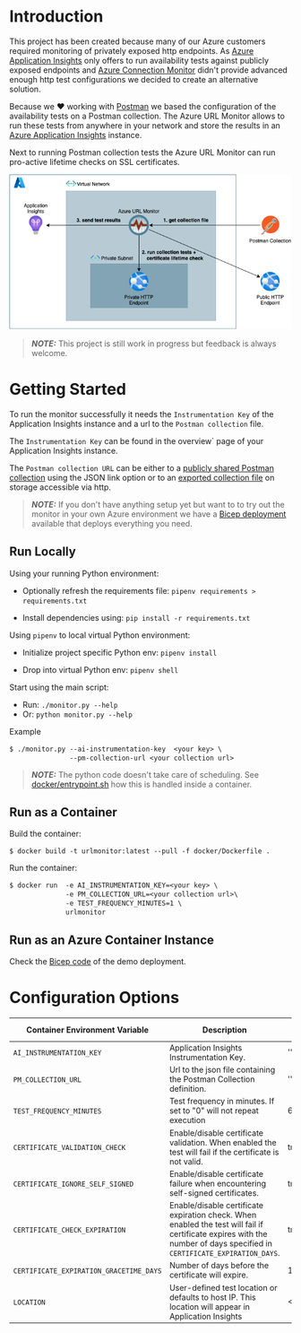 # Introduction

This project has been created because many of our Azure customers required monitoring of privately exposed http endpoints. As [Azure Application Insights](https://docs.microsoft.com/en-us/azure/azure-monitor/app/app-insights-overview) only offers to run availability tests against publicly exposed endpoints and [Azure Connection Monitor](https://docs.microsoft.com/en-us/azure/network-watcher/connection-monitor-overview) didn't provide advanced enough http test configurations we decided to create an alternative solution. 

Because we :heart: working with [Postman](https://www.postman.com) we based the configuration of the availability tests on a Postman collection. The Azure URL Monitor allows to run these tests from anywhere in your network and store the results in an [Azure Application Insights](https://docs.microsoft.com/en-us/azure/azure-monitor/app/app-insights-overview) instance.

Next to running Postman collection tests the Azure URL Monitor can run pro-active lifetime checks on SSL certificates. 

![concept](docs/images/azure-url-monitor-concept.drawio.png)

> **_NOTE:_**  This project is still work in progress but feedback is always welcome.


# Getting Started

To run the monitor successfully it needs the `Instrumentation Key` of the Application Insights instance and a url to the `Postman collection` file.

The `Instrumentation Key` can be found in the overview` page of your Application Insights instance.

The `Postman collection URL` can be either to a [publicly shared Postman collection](https://learning.postman.com/docs/collaborating-in-postman/sharing/) using the JSON link option or to an [exported collection file](https://learning.postman.com/docs/getting-started/importing-and-exporting-data/#exporting-collections) on storage accessible via http.  

> **_NOTE:_**   If you don't have anything setup yet but want to to try out the monitor in your own Azure environment we have a [Bicep deployment](bicep/readme.md) available that deploys everything you need.

## Run Locally

Using your running Python environment:

- Optionally refresh the requirements file: `pipenv requirements > requirements.txt`

- Install dependencies using: `pip install -r requirements.txt`

Using `pipenv` to local virtual Python environment:

- Initialize project specific Python env: `pipenv install`

- Drop into virtual Python env: `pipenv shell`

Start using the main script:

- Run: `./monitor.py --help`
- Or: `python monitor.py --help`

Example
```
$ ./monitor.py --ai-instrumentation-key  <your key> \
               --pm-collection-url <your collection url>

```

> **_NOTE:_**  The python code doesn't take care of scheduling. See [docker/entrypoint.sh](docker/entrypoint.sh) how this is handled inside a container.


## Run as a Container

Build the container:
```
$ docker build -t urlmonitor:latest --pull -f docker/Dockerfile .
```

Run the container:

```
$ docker run  -e AI_INSTRUMENTATION_KEY=<your key> \
              -e PM_COLLECTION_URL=<your collection url>\
              -e TEST_FREQUENCY_MINUTES=1 \
              urlmonitor
```

## Run as an Azure Container Instance

Check the [Bicep code](bicep/readme.md) of the demo deployment.

# Configuration Options

| Container Environment Variable          | Description                                                                                                                                                             | Default Value | 
| --------------------------------------- | ----------------------------------------------------------------------------------------------------------------------------------------------------------------------- | ------------- |
| `AI_INSTRUMENTATION_KEY`                | Application Insights Instrumentation Key.                                                                                                                               | ''            |
| `PM_COLLECTION_URL`                     | Url to the json file containing the Postman Collection definition.                                                                                                      | ''            | 
| `TEST_FREQUENCY_MINUTES`                | Test frequency in minutes. If set to "0" will not repeat execution                                                                                                      | 60            | 
| `CERTIFICATE_VALIDATION_CHECK`          | Enable/disable certificate validation. When enabled the test will fail if the certificate is not valid.                                                                 | true          | 
| `CERTIFICATE_IGNORE_SELF_SIGNED`        | Enable/disable certificate failure when encountering self-signed certificates.                                                                                          | true          | 
| `CERTIFICATE_CHECK_EXPIRATION`          | Enable/disable certificate expiration check. When enabled the test will fail if certificate expires with the number of days specified in `CERTIFICATE_EXPIRATION_DAYS`. | true          | 
| `CERTIFICATE_EXPIRATION_GRACETIME_DAYS` | Number of days before the certificate will expire.                                                                                                                      | 14            | 
| `LOCATION`                              | User-defined test location or defaults to host IP. This location will appear in Application Insights                                                                    | <HOST_IP>     | 